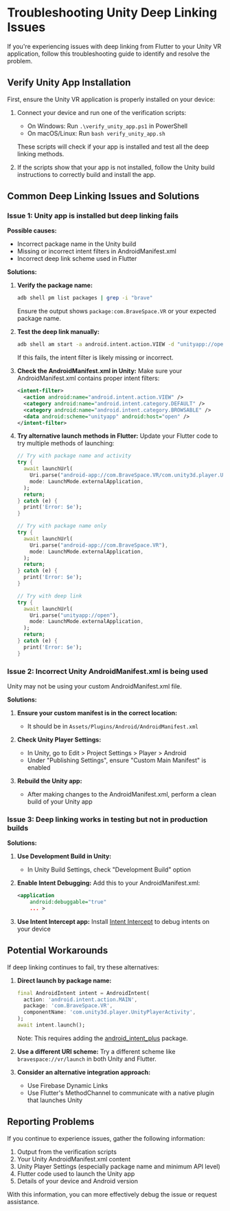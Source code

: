 # Troubleshooting Unity Deep Linking Issues

If you're experiencing issues with deep linking from Flutter to your Unity VR application, follow this troubleshooting guide to identify and resolve the problem.

## Verify Unity App Installation

First, ensure the Unity VR application is properly installed on your device:

1. Connect your device and run one of the verification scripts:
   - On Windows: Run `.\verify_unity_app.ps1` in PowerShell
   - On macOS/Linux: Run `bash verify_unity_app.sh`

   These scripts will check if your app is installed and test all the deep linking methods.

2. If the scripts show that your app is not installed, follow the Unity build instructions to correctly build and install the app.

## Common Deep Linking Issues and Solutions

### Issue 1: Unity app is installed but deep linking fails

**Possible causes:**
- Incorrect package name in the Unity build
- Missing or incorrect intent filters in AndroidManifest.xml
- Incorrect deep link scheme used in Flutter

**Solutions:**

1. **Verify the package name:**
   ```bash
   adb shell pm list packages | grep -i "brave"
   ```
   Ensure the output shows `package:com.BraveSpace.VR` or your expected package name.

2. **Test the deep link manually:**
   ```bash
   adb shell am start -a android.intent.action.VIEW -d "unityapp://open"
   ```
   If this fails, the intent filter is likely missing or incorrect.

3. **Check the AndroidManifest.xml in Unity:**
   Make sure your AndroidManifest.xml contains proper intent filters:

   ```xml
   <intent-filter>
     <action android:name="android.intent.action.VIEW" />
     <category android:name="android.intent.category.DEFAULT" />
     <category android:name="android.intent.category.BROWSABLE" />
     <data android:scheme="unityapp" android:host="open" />
   </intent-filter>
   ```

4. **Try alternative launch methods in Flutter:**
   Update your Flutter code to try multiple methods of launching:

   ```dart
   // Try with package name and activity
   try {
     await launchUrl(
       Uri.parse("android-app://com.BraveSpace.VR/com.unity3d.player.UnityPlayerActivity"),
       mode: LaunchMode.externalApplication,
     );
     return;
   } catch (e) {
     print('Error: $e');
   }
   
   // Try with package name only
   try {
     await launchUrl(
       Uri.parse("android-app://com.BraveSpace.VR"),
       mode: LaunchMode.externalApplication,
     );
     return;
   } catch (e) {
     print('Error: $e');
   }
   
   // Try with deep link
   try {
     await launchUrl(
       Uri.parse("unityapp://open"),
       mode: LaunchMode.externalApplication,
     );
     return;
   } catch (e) {
     print('Error: $e');
   }
   ```

### Issue 2: Incorrect Unity AndroidManifest.xml is being used

Unity may not be using your custom AndroidManifest.xml file.

**Solutions:**

1. **Ensure your custom manifest is in the correct location:**
   - It should be in `Assets/Plugins/Android/AndroidManifest.xml`

2. **Check Unity Player Settings:**
   - In Unity, go to Edit > Project Settings > Player > Android
   - Under "Publishing Settings", ensure "Custom Main Manifest" is enabled

3. **Rebuild the Unity app:**
   - After making changes to the AndroidManifest.xml, perform a clean build of your Unity app

### Issue 3: Deep linking works in testing but not in production builds

**Solutions:**

1. **Use Development Build in Unity:**
   - In Unity Build Settings, check "Development Build" option

2. **Enable Intent Debugging:**
   Add this to your AndroidManifest.xml:
   ```xml
   <application
       android:debuggable="true"
       ... >
   ```

3. **Use Intent Intercept app:**
   Install [Intent Intercept](https://play.google.com/store/apps/details?id=uk.co.ashtonbrsc.android.intentintercept) to debug intents on your device

## Potential Workarounds

If deep linking continues to fail, try these alternatives:

1. **Direct launch by package name:**
   ```dart
   final AndroidIntent intent = AndroidIntent(
     action: 'android.intent.action.MAIN',
     package: 'com.BraveSpace.VR',
     componentName: 'com.unity3d.player.UnityPlayerActivity',
   );
   await intent.launch();
   ```
   Note: This requires adding the [android_intent_plus](https://pub.dev/packages/android_intent_plus) package.

2. **Use a different URI scheme:**
   Try a different scheme like `bravespace://vr/launch` in both Unity and Flutter.

3. **Consider an alternative integration approach:**
   - Use Firebase Dynamic Links
   - Use Flutter's MethodChannel to communicate with a native plugin that launches Unity

## Reporting Problems

If you continue to experience issues, gather the following information:

1. Output from the verification scripts
2. Your Unity AndroidManifest.xml content
3. Unity Player Settings (especially package name and minimum API level)
4. Flutter code used to launch the Unity app
5. Details of your device and Android version

With this information, you can more effectively debug the issue or request assistance. 